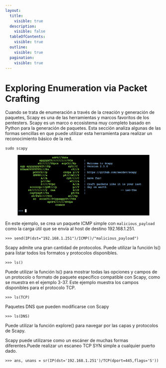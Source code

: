 ```yaml
---
layout:
  title:
    visible: true
  description:
    visible: false
  tableOfContents:
    visible: true
  outline:
    visible: true
  pagination:
    visible: true
---
```


# Exploring Enumeration via Packet Crafting

Cuando se trata de enumeración a través de la creación y generación de paquetes, Scapy es una de las herramientas y marcos favoritos de los pentesters. Scapy es un marco o ecosistema muy completo basado en Python para la generación de paquetes. Esta sección analiza algunas de las formas sencillas en que puede utilizar esta herramienta para realizar un reconocimiento básico de la red.

```
sudo scapy
```

<figure><img src="../../../.gitbook/assets/scapy.png" alt=""><figcaption></figcaption></figure>

En este ejemplo, se crea un paquete ICMP simple con `malicious_payload` como la carga útil que se envía al host de destino 192.168.1.251.

```
>>> send(IP(dst="192.168.1.251")/ICMP()/"malicious_payload")
```

Scapy admite una gran cantidad de protocolos. Puede utilizar la función ls() para listar todos los formatos y protocolos disponibles.

```
>>> ls()
```

Puede utilizar la función ls() para mostrar todas las opciones y campos de un protocolo o formato de paquete específico compatible con Scapy, como se muestra en el ejemplo 3-37. Este ejemplo muestra los campos disponibles para el protocolo TCP.

```
>>> ls(TCP)
```

Paquetes DNS que pueden modificarse con Scapy

```
>>> ls(DNS)
```

Puede utilizar la función explore() para navegar por las capas y protocolos de Scapy.

Scapy puede utilizarse como un escáner de muchas formas diferentes.Puede realizar un escaneo TCP SYN simple a cualquier puerto dado.&#x20;

```
>>> ans, unans = sr(IP(dst='192.168.1.251')/TCP(dport=445,flags='S'))
```
